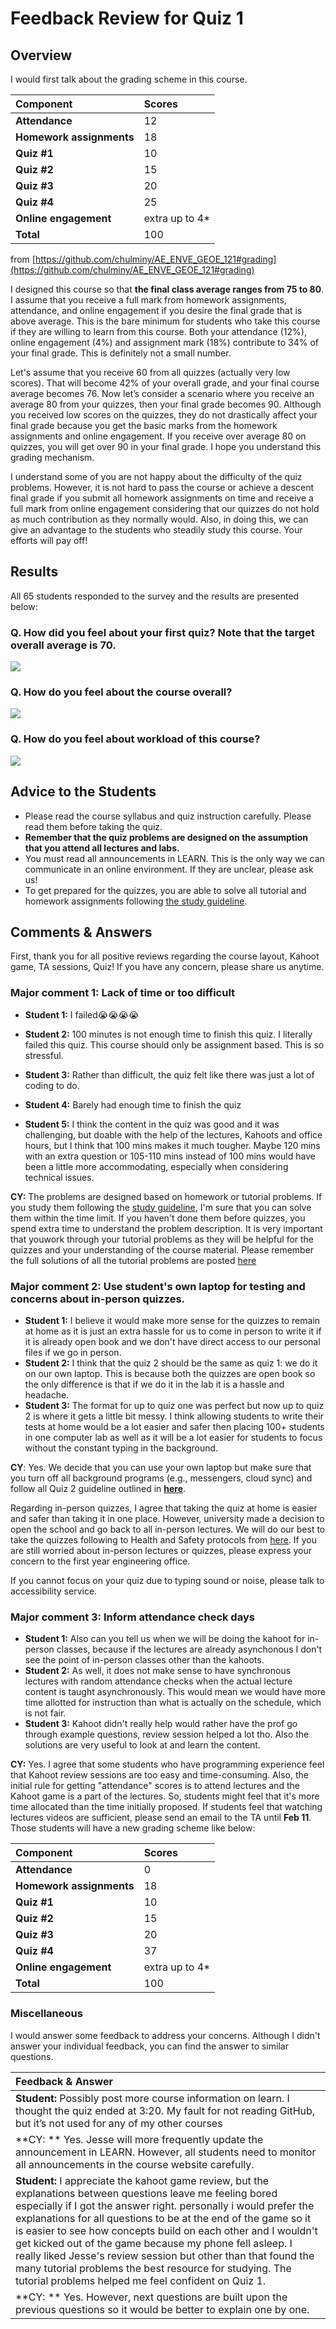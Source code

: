 # Feedback Review for Quiz 1

## Overview
I would first talk about the grading scheme in this course. 

|Component|Scores|
|:---|:-----|
|**Attendance**| 12 |
|**Homework assignments**| 18 |
|**Quiz #1**| 10 |
|**Quiz #2**| 15 |
|**Quiz #3**| 20 |
|**Quiz #4**| 25 |
|**Online engagement**|extra up to 4*|
|**Total** |100| 

from [https://github.com/chulminy/AE_ENVE_GEOE_121#grading](https://github.com/chulminy/AE_ENVE_GEOE_121#grading)

I designed this course so that **the final class average ranges from 75 to 80**. I assume that you receive a full mark from homework assignments, attendance, and online engagement if you desire the final grade that is above average. This is the bare minimum for students who take this course if they are willing to learn from this course. Both your attendance (12%), online engagement (4%) and assignment mark (18%) contribute to 34% of your final grade. This is definitely not a small number. 

Let's assume that you receive 60 from all quizzes (actually very low scores). That will become 42% of your overall grade, and your final course average becomes 76. Now let’s consider a scenario where you receive an average 80 from your quizzes, then your final grade becomes 90. Although you received low scores on the quizzes, they do not drastically affect your final grade because you get the basic marks from the homework assignments and online engagement. If you receive over average 80 on quizzes, you will get over 90 in your final grade. I hope you understand this grading mechanism. 

I understand some of you are not happy about the difficulty of the quiz problems. However, it is not hard to pass the course or achieve a descent final grade if you submit all homework assignments on time and receive a full mark from online engagement considering that our quizzes do not hold as much contribution as they normally would. Also, in doing this, we can give an advantage to the students who steadily study this course. Your efforts will pay off! 

## Results
All 65 students responded to the survey and the results are presented below: 

### Q. How did you feel about your first quiz? Note that the target overall average is 70.
![](img/q1_graph1.png)
### Q. How do you feel about the course overall?
![](img/q1_graph2.png)
### Q. How do you feel about workload of this course?
![](img/q1_graph3.png)

## Advice to the Students 
* Please read the course syllabus and quiz instruction carefully. Please read them before taking the quiz.
* **Remember that the quiz problems are designed on the assumption that you attend all lectures and labs.** 
* You must read all announcements in LEARN. This is the only way we can communicate in an online environment. If they are unclear, please ask us! 
* To get prepared for the quizzes, you are able to solve all tutorial and homework assignments following [the study guideline](https://github.com/chulminy/AE_ENVE_GEOE_121#tutorial).

## Comments & Answers 
First, thank you for all positive reviews regarding the course layout, Kahoot game, TA sessions, Quiz! If you have any concern, please share us anytime. 

### Major comment 1: Lack of time or too difficult
* **Student 1:** I failed😭😭😭😭

* **Student 2:** 100 minutes is not enough time to finish this quiz. I literally failed this quiz. This course should only be assignment based. This is so stressful.

* **Student 3:** Rather than difficult, the quiz felt like there was just a lot of coding to do.

* **Student 4:** Barely had enough time to finish the quiz

* **Student 5:** I think the content in the quiz was good and it was challenging, but doable with the help of the lectures, Kahoots and office hours, but I think that 100 mins makes it much tougher. Maybe 120 mins with an extra question or 105-110 mins instead of 100 mins would have been a little more accommodating, especially when considering technical issues.

**CY:** The problems are designed based on homework or tutorial problems. If you study them following the [study guideline](https://github.com/chulminy/AE_ENVE_GEOE_121#tutorial), I'm sure that you can solve them within the time limit. If you haven't done them before quizzes, you spend extra time to understand the problem description.  It is very important that youwork through your tutorial problems as they will be helpful for the quizzes and your understanding of the course material. Please remember the full solutions of all the tutorial problems are posted [here](https://github.com/chulminy/AE_ENVE_GEOE_121/tree/master/tutorial)

### Major comment 2: Use student's own laptop for testing and concerns about in-person quizzes.

* **Student 1:** I believe it would make more sense for the quizzes to remain at home as it is just an extra hassle for us to come in person to write it if it is already open book and we don't have direct access to our personal files if we go in person. 
* **Student 2:** I think that the quiz 2 should be the same as quiz 1: we do it on our own laptop. This is because both the quizzes are open book so the only difference is that if we do it in the lab it is a hassle and headache. 
* **Student 3:** The format for up to quiz one was perfect but now up to quiz 2 is where it gets a little bit messy. I think allowing students to write their tests at home would be a lot easier and safer then placing 100+ students in one computer lab as well as it will be a lot easier for students to focus without the constant typing in the background.

**CY**: Yes. We decide that you can use your own laptop but make sure that you turn off all background programs (e.g., messengers, cloud sync) and follow all Quiz 2 guideline outlined in [**here**](Quiz2_Description.md).  

Regarding in-person quizzes, I agree that taking the quiz at home is easier and safer than taking it in one place. However, university made a decision to open the school and go back to all in-person lectures. We will do our best to take the quizzes following to Health and Safety protocols from [here](https://uwaterloo.ca/coronavirus/). If you are still worried about in-person lectures or quizzes, please express your concern to the first year engineering office. 

If you cannot focus on your quiz due to typing sound or noise, please talk to accessibility service. 
  
### Major comment 3: Inform attendance check days
* **Student 1:** Also can you tell us when we will be doing the kahoot for in-person classes, because if the lectures are already asynchonous I don't see the point of in-person classes other than the kahoots.
* **Student 2:** As well, it does not make sense to have synchronous lectures with random attendance checks when the actual lecture content is taught asynchronously. This would mean we would have more time allotted for instruction than what is actually on the schedule, which is not fair.
* **Student 3:** Kahoot didn't really help would rather have the prof go through example questions, review session helped a lot tho. Also the solutions are very useful to look at and learn the content. 

**CY:** Yes. I agree that some students who have programming experience feel that Kahoot review sessions are too easy and time-consuming. Also, the initial rule for getting "attendance" scores is to attend lectures and the Kahoot game is a part of the lectures. So, students might feel that it's more time allocated than the time initially proposed. If students feel that watching lectures videos are sufficient, please send an email to the TA until **Feb 11**. Those students will have a new grading scheme like below: 

|Component|Scores|
|:---|:-----|
|**Attendance**| 0 |
|**Homework assignments**| 18 |
|**Quiz #1**| 10 |
|**Quiz #2**| 15 |
|**Quiz #3**| 20 |
|**Quiz #4**| 37 |
|**Online engagement**|extra up to 4*|
|**Total** |100| 

### Miscellaneous
I would answer some feedback to address your concerns. Although I didn't answer your individual feedback, you can find the answer to similar questions.

|Feedback & Answer|
|:---|
|**Student:** Possibly post more course information on learn. I thought the quiz ended at 3:20. My fault for not reading GitHub, but it’s not used for any of my other courses|
|**CY: ** Yes. Jesse will more frequently update the announcement in LEARN. However, all students need to monitor all announcements in the course website carefully.|
|**Student:** I appreciate the kahoot game review, but the explanations between questions leave me feeling bored especially if I got the answer right. personally i would prefer the explanations for all questions to be at the end of the game so it is easier to see how concepts build on each other and I wouldn't get kicked out of the game because my phone fell asleep. I really liked Jesse's review session but other than that found the many tutorial problems the best resource for studying. The tutorial problems helped me feel confident on Quiz 1.|
|**CY: ** Yes. However, next questions are built upon the previous questions so it would be better to explain one by one.|